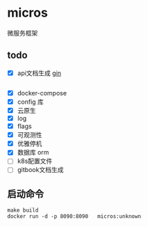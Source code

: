 # micros

微服务框架

## todo

- [x] api文档生成 [gin](https://github.com/swaggo/gin-swagger)

```shell
```

- [x] docker-compose
- [x] config 库
- [x] 云原生
- [x] log
- [x] flags
- [x] 可观测性
- [x] 优雅停机
- [x] 数据库 orm
- [ ] k8s配置文件
- [ ] gitbook文档生成

## 启动命令

```shell
make build
docker run -d -p 8090:8090   micros:unknown
```

